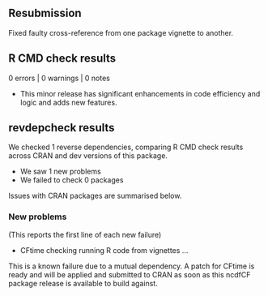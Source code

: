 ## Resubmission

Fixed faulty cross-reference from one package vignette to another.

## R CMD check results

0 errors | 0 warnings | 0 notes

* This minor release has significant enhancements in code efficiency and logic and adds new features.

## revdepcheck results

We checked 1 reverse dependencies, comparing R CMD check results across CRAN and dev versions of this package.

 * We saw 1 new problems
 * We failed to check 0 packages

Issues with CRAN packages are summarised below.

### New problems
(This reports the first line of each new failure)

* CFtime
  checking running R code from vignettes ...

This is a known failure due to a mutual dependency. A patch for CFtime is ready and will be applied and submitted to CRAN as soon as this ncdfCF package release is available to build against.
